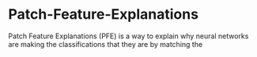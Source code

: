 # Patch-Feature-Explanations
Patch Feature Explanations (PFE) is a way to explain why neural networks are making the classifications that they are by matching the 
